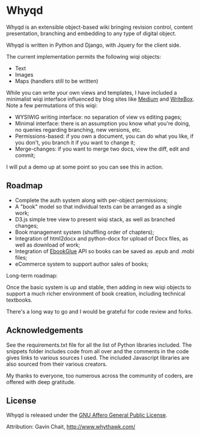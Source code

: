 Whyqd
=====

Whyqd is an extensible object-based wiki bringing revision control, content presentation, branching and embedding to any type of digital object.

Whyqd is written in Python and Django, with Jquery for the client side.

The current implementation permits the following wiqi objects:

 - Text
 - Images
 - Maps (handlers still to be written)

While you can write your own views and templates, I have included a minimalist wiqi interface influenced by blog sites like [Medium](http://medium.com) and [WriteBox](http://writeboxapps.com/). Note a few permutations of this wiqi:

 - WYSIWIG writing interface: no separation of view vs editing pages;
 - Minimal interface: there is an assumption you know what you're doing, no queries regarding branching, new versions, etc.
 - Permissions-based: if you own a document, you can do what you like, if you don't, you branch it if you want to change it;
 - Merge-changes: if you want to merge two docs, view the diff, edit and commit;

I will put a demo up at some point so you can see this in action.

Roadmap
-------

 - Complete the auth system along with per-object permissions;
 - A "book" model so that individual texts can be arranged as a single work;
 - D3.js simple tree view to present wiqi stack, as well as branched changes;
 - Book management system (shuffling order of chapters);
 - Integration of html2docx and python-docx for upload of Docx files, as well as download of work;
 - Integration of [EbookGlue](https://ebookglue.com/) API so books can be saved as .epub and .mobi files;
 - eCommerce system to support author sales of books;

Long-term roadmap:

Once the basic system is up and stable, then adding in new wiqi objects to support a much richer environment of book creation, including technical textbooks.

There's a long way to go and I would be grateful for code review and forks.

Acknowledgements
----------------

See the requirements.txt file for all the list of Python libraries included. The snippets folder includes code from all over and the comments in the code gives links to various sources I used. The included Javascript libraries are also sourced from their various creators.

My thanks to everyone, too numerous across the community of coders, are offered with deep gratitude.

License
-------

Whyqd is released under the [GNU Affero General Public License](http://www.gnu.org/licenses/agpl-3.0.html).

Attribution: Gavin Chait, http://www.whythawk.com/